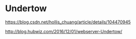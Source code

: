# Undertow

https://blog.csdn.net/hollis_chuang/article/details/104470945

http://blog.hubwiz.com/2016/12/01/webserver-Undertow/
